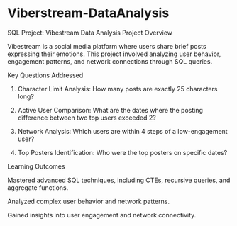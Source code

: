 # Viberstream-DataAnalysis
SQL Project: Vibestream Data Analysis
Project Overview

Vibestream is a social media platform where users share brief posts expressing their emotions. This project involved analyzing user behavior, engagement patterns, and network connections through SQL queries.

Key Questions Addressed

1. Character Limit Analysis: How many posts are exactly 25 characters long?


2. Active User Comparison: What are the dates where the posting difference between two top users exceeded 2?


3. Network Analysis: Which users are within 4 steps of a low-engagement user?


4. Top Posters Identification: Who were the top posters on specific dates?

Learning Outcomes

Mastered advanced SQL techniques, including CTEs, recursive queries, and aggregate functions.

Analyzed complex user behavior and network patterns.

Gained insights into user engagement and network connectivity.
